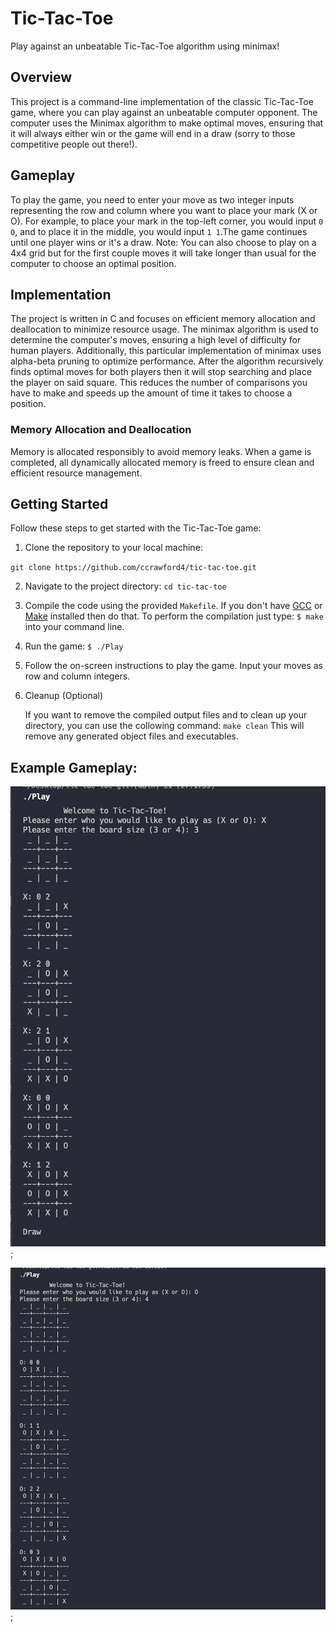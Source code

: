 # Tic-Tac-Toe
Play against an unbeatable Tic-Tac-Toe algorithm using minimax!

## Overview

This project is a command-line implementation of the classic Tic-Tac-Toe game,
where you can play against an unbeatable computer opponent. The computer
uses the Minimax algorithm to make optimal moves, ensuring that it will
always either win or the game will end in a draw (sorry to those 
competitive people out there!). 

## Gameplay

To play the game, you need to enter your move as two integer inputs representing
the row and column where you want to place your mark (X or O). For example, to
place your mark in the top-left corner, you would input `0 0`, and to place it
in the middle, you would input `1 1`.The game continues until one player wins or
it's a draw. Note: You can also choose to play on a 4x4 grid but for the first
couple moves it will take longer than usual for the computer to choose an optimal
position.

## Implementation

The project is written in C and focuses on efficient memory allocation and
deallocation to minimize resource usage. The minimax algorithm is used to determine
the computer's moves, ensuring a high level of difficulty for human players. Additionally,
this particular implementation of minimax uses alpha-beta pruning to optimize performance.
After the algorithm recursively finds optimal moves for both players then it will stop searching 
and place the player on said square. This reduces the number of comparisons you have to make and 
speeds up the amount of time it takes to choose a position.

### Memory Allocation and Deallocation

Memory is allocated responsibly to avoid memory leaks. When a game is completed, 
all dynamically allocated memory is freed to ensure clean and efficient resource
management.

## Getting Started

Follow these steps to get started with the Tic-Tac-Toe game:

1. Clone the repository to your local machine:

 ``git clone https://github.com/ccrawford4/tic-tac-toe.git``

2. Navigate to the project directory: 
  ``cd tic-tac-toe``

3. Compile the code using the provided ``Makefile``. If you don't have 
[GCC](https://gcc.gnu.org/install/) or [Make](https://www.gnu.org/software/make/) installed
then do that.
   To perform the compilation just type: ``$ make`` into your command line.

4. Run the game: 
  ``$ ./Play``

5. Follow the on-screen instructions to play the game. Input your moves as row and column integers.

6. Cleanup (Optional)

    If you want to remove the compiled output files and to clean up your
    directory, you can use the collowing command:
    ``make clean``
    This will remove any generated object files and executables.

## Example Gameplay: 

![3x3 Gameplay](./3x3-Play.png);

![4x4 Gameplay](./4x4-Play.png);
